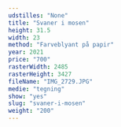 ```yaml
---
udstilles: "None"
title: "Svaner i mosen"
height: 31.5
width: 23
method: "Farveblyant på papir"
year: 2021
price: "700"
rasterWidth: 2485
rasterHeight: 3427
fileName: "IMG_2729.JPG"
medie: "tegning"
show: "yes"
slug: "svaner-i-mosen"
weight: "200"
---
```


